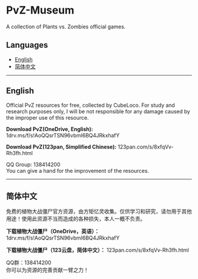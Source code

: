 # PvZ-Museum
A collection of Plants vs. Zombies official games.

## Languages
- [English](#English)
- [简体中文](#简体中文)

---

## English
Official PvZ resources for free, collected by CubeLoco. For study and research purposes only, I will be not responsible for any damage caused by the improper use of this resource.

__Download PvZ(OneDrive, English):__
1drv.ms/f/s!AoQQsrTSN96vbmI6BQ4JRkxhafY

__Download PvZ(123pan, Simplified Chinese):__
123pan.com/s/8xfqVv-Rh3fh.html

QQ Group: 138414200<br/>
You can give a hand for the improvement of the resources.

---
## 简体中文
免费的植物大战僵尸官方资源，由方矩忆灵收集。仅供学习和研究，请勿用于其他用途！使用此资源不当而造成的各种损失，本人一概不负责。

__下载植物大战僵尸（OneDrive，英语）：__
1drv.ms/f/s!AoQQsrTSN96vbmI6BQ4JRkxhafY

__下载植物大战僵尸（123云盘，简体中文）：__
123pan.com/s/8xfqVv-Rh3fh.html

QQ群：138414200<br/>
你可以为资源的完善贡献一臂之力！
